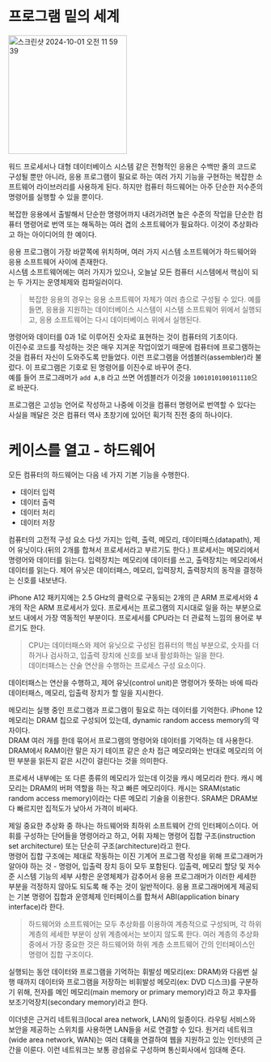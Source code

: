 # 프로그램 밑의 세계
<img width="234" alt="스크린샷 2024-10-01 오전 11 59 39" src="https://github.com/user-attachments/assets/1c8ed9ee-4bcf-48f5-8842-efa86c94c3dc">  
  
워드 프로세서나 대형 데이터베이스 시스템 같은 전형적인 응용은 수백만 줄의 코드로 구성될 뿐만 아니라, 응용 프로그램이 필요로 하는 여러 가지 기능을 구현하는 복잡한 소프트웨어 라이브러리를 사용하게 된다. 하지만 컴퓨터 하드웨어는 아주 단순한 저수준의 명령어를 실행할 수 있을 뿐이다.  
  
복잡한 응용에서 출발해서 단순한 명령어까지 내려가려면 높은 수준의 작업을 단순한 컴퓨터 명령어로 번역 또는 해독하는 여러 겹의 소프트웨어가 필요하다. 이것이 추상화라고 하는 아이디어의 한 예이다.  
  
응용 프로그램이 가장 바깥쪽에 위치하며, 여러 가지 시스템 소프트웨어가 하드웨어와 응용 소프트웨어 사이에 존재한다.  
시스템 소프트웨어에는 여러 가지가 있으나, 오늘날 모든 컴퓨터 시스템에서 핵심이 되는 두 가지는 운영체제와 컴파일러이다.  
  
> 복잡한 응용의 경우는 응용 소프트웨어 자체가 여러 층으로 구성될 수 있다. 예를 들면, 응용을 지원하는 데이터베이스 시스템이 시스템 소프트웨어 위에서 실행되고, 응용 소프트웨어는 다시 데이터베이스 위에서 실행된다.  
  
명령어와 데이터를 0과 1로 이루어진 숫자로 표현하는 것이 컴퓨터의 기초이다.  
이진수로 코드를 작성하는 것은 매우 지겨운 작업이었기 때문에 컴퓨터에 프로그램하는 것을 컴퓨터 자신이 도와주도록 만들었다. 이런 프로그램을 어셈블러(assembler)라 불렀다. 이 프로그램은 기호로 된 명령어를 이진수로 바꾸어 준다.  
예를 들어 프로그래머가 `add A,B` 라고 쓰면 어셈블러가 이것을 `1001010100101110`으로 바꾼다.  
  
프로그램은 고성능 언어로 작성하고 나중에 이것을 컴퓨터 명령어로 번역할 수 있다는 사실을 깨달은 것은 컴퓨터 역사 초창기에 있어던 획기적 진전 중의 하나이다.  
# 케이스를 열고 - 하드웨어
모든 컴퓨터의 하드웨어는 다음 네 가지 기본 기능을 수행한다.  
- 데이터 입력  
- 데이터 출력  
- 데이터 처리  
- 데이터 저장  
  
컴퓨터의 고전적 구성 요소 다섯 가지는 입력, 출력, 메모리, 데이터패스(datapath), 제어 유닛이다.(뒤의 2개를 합쳐서 프로세서라고 부르기도 한다.) 
프로세서는 메모리에서 명령어와 데이터를 읽는다. 입력장치는 메모리에 데이터를 쓰고, 출력장치는 메모리에서 데이터를 읽는다. 제어 유닛은 데이터패스, 메모리, 입력장치, 출력장치의 동작을 결정하는 신호를 내보낸다.  

iPhone A12 패키지에는 2.5 GHz의 클럭으로 구동되는 2개의 큰 ARM 프로세서와 4개의 작은 ARM 프로세서가 있다. 프로세서는 프로그램의 지시대로 일을 하는 부분으로 보드 내에서 가장 역동적인 부분이다. 프로세서를 CPU라는 더 관료적 느낌의 용어로 부르기도 한다.  
  
> CPU는 데이터패스와 제어 유닛으로 구성된 컴퓨터의 핵심 부분으로, 숫자를 더하거나 검사하고, 입출력 장치에 신호를 보내 활성화하는 일을 한다.  
데이터패스는 산술 연산을 수행하는 프로세스 구성 요소이다.  
  
데이터패스는 연산을 수행하고, 제어 유닛(control unit)은 명령어가 뜻하는 바에 따라 데이터패스, 메모리, 입출력 장치가 할 일을 지시한다.  
  
메모리는 실행 중인 프로그램과 프로그램이 필요로 하는 데이터를 기억한다. iPhone 12 메모리는 DRAM 칩으로 구성되어 있는데, dynamic random access memory의 약자이다.  
DRAM 여러 개를 한데 묶어서 프로그램의 명령어와 데이터를 기억하는 데 사용한다.  
DRAM에서 RAM이란 말은 자기 테이프 같은 순차 접근 메모리와는 반대로 메모리의 어떤 부분을 읽든지 같은 시간이 걸린다는 것을 의미한다.  
  
프로세서 내부에는 또 다른 종류의 메모리가 있는데 이것을 캐시 메모리라 한다. 캐시 메모리는 DRAM의 버퍼 역할을 하는 작고 빠른 메모리이다. 캐시는 SRAM(static random access memory)이라는 다른 메모리 기술을 이용한다. SRAM은 DRAM보다 빠르지만 집적도가 낮아서 가격이 비싸다.  
  
제일 중요한 추상화 중 하나는 하드웨어와 최하위 소프트웨어 간의 인터페이스이다. 어휘를 구성하는 단어들을 명령어라고 하고, 어휘 자체는 명령어 집합 구조(instruction set architecture) 또는 단순히 구조(architecture)라고 한다.  
명령어 집합 구조에는 제대로 작동하는 이진 기계어 프로그램 작성을 위해 프로그래머가 알아야 하는 것 - 명령어, 입출력 장치 등이 모두 포함된다. 입출력, 메모리 할당 및 저수준 시스템 기능의 세부 사항은 운영체제가 감추어서 응용 프로그래머가 이러한 세세한 부분을 걱정하지 않아도 되도록 해 주는 것이 일반적이다. 응용 프로그래머에게 제공되는 기본 명령어 집합과 운영체제 인터페이스를 합쳐서 ABI(application binary interface)라 한다.  
  
> 하드웨어와 소프트웨어는 모두 추상화를 이용하여 계층적으로 구성되며, 각 하위 계층의 세세한 부분이 상위 계층에서는 보이지 않도록 한다. 여러 계층의 추상화 중에서 가장 중요한 것은 하드웨어와 하위 계층 소프트웨어 간의 인터페이스인 명령어 집합 구조이다.  
  
실행되는 동안 데이터와 프로그램을 기억하는 휘발성 메모리(ex: DRAM)와 다음번 실행 때까지 데이터와 프로그램을 저장하는 비휘발성 메모리(ex: DVD 디스크)를 구분하기 위해, 전자를 메인 메모리(main memory or primary memory)라고 하고 후자를 보조기억장치(secondary memory)라고 한다.  
  
이더넷은 근거리 네트워크(local area network, LAN)의 일종이다. 라우팅 서비스와 보안을 제공하는 스위치를 사용하면 LAN들을 서로 연결할 수 있다. 원거리 네트워크(wide area network, WAN)는 여러 대륙을 연결하여 웹을 지원하고 있는 인터넷의 근간을 이룬다. 이런 네트워크는 보통 광섬유로 구성하며 통신회사에서 임대해 준다.  